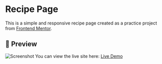 # Recipe Page
This is a simple and responsive recipe page created as a practice project from [Frontend Mentor](https://www.frontendmentor.io/).

## 📸 Preview
![Screenshot](screenshots/recipe.jpeg)
You can view the live site here: [Live Demo](https://github.com/Ethria7/challenge)

